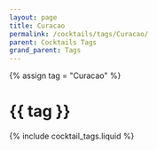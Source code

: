 ```yaml
---
layout: page
title: Curacao
permalink: /cocktails/tags/Curacao/
parent: Cocktails Tags
grand_parent: Tags
---
```

{% assign tag = "Curacao" %}
# {{ tag }}
{% include cocktail_tags.liquid %}